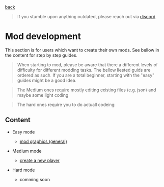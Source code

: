 <a href="../index.md">back</a>

>If you stumble upon anything outdated, please reach out via [discord](https://discord.gg/uJjuuAH5uX)

# Mod development
This section is for users which want to create their own mods. See bellow in the content for step by step guides.

> When starting to mod, please be aware that there a different levels of difficulty for different modding tasks. The bellow liested guids are ordered as such. If you are a total beginner, starting with the "easy" guides might be a good idea.

> The Medium ones require mostly editing existing files (e.g. json) and maybe some light coding

> The hard ones require you to do actuall codeing

## Content
- Easy mode
    - [mod graphics (general)](graphics/index.md)

- Medium mode
    - [create a new player](new-player/index.md)

- Hard mode
    - comming soon